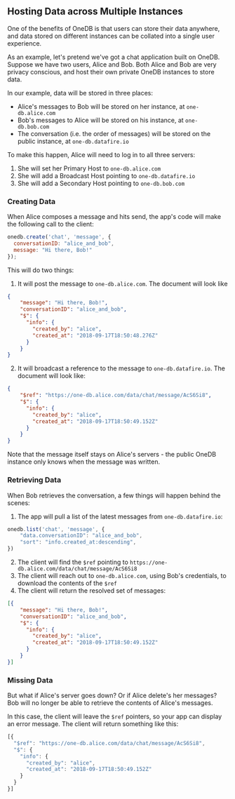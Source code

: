 ## Hosting Data across Multiple Instances

One of the benefits of OneDB is that users can store their data anywhere, and
data stored on different instances can be collated into a single user experience.

As an example, let's pretend we've got a chat application built on OneDB. Suppose we have
two users, Alice and Bob. Both Alice and Bob are very privacy conscious, and host their own
private OneDB instances to store data.

In our example, data will be stored in three places:
* Alice's messages to Bob will be stored on her instance, at `one-db.alice.com`
* Bob's messages to Alice will be stored on his instance, at `one-db.bob.com`
* The conversation (i.e. the order of messages) will be stored on the public instance, at `one-db.datafire.io`

To make this happen, Alice will need to log in to all three servers:
1. She will set her Primary Host to `one-db.alice.com`
2. She will add a Broadcast Host pointing to `one-db.datafire.io`
3. She will add a Secondary Host pointing to `one-db.bob.com`


### Creating Data
When Alice composes a message and hits send, the app's code will make the following call to the client:

```js
onedb.create('chat', 'message', {
  conversationID: "alice_and_bob",
  message: "Hi there, Bob!"
});
```

This will do two things:
1. It will post the message to `one-db.alice.com`. The document will look like
```json
{
    "message": "Hi there, Bob!",
    "conversationID": "alice_and_bob",
    "$": {
      "info": {
        "created_by": "alice",
        "created_at": "2018-09-17T18:50:48.276Z"
      }
    }
}
```

2. It will broadcast a reference to the message to `one-db.datafire.io`. The document will look like:
```json
{
    "$ref": "https://one-db.alice.com/data/chat/message/AcS6Si8",
    "$": {
      "info": {
        "created_by": "alice",
        "created_at": "2018-09-17T18:50:49.152Z"
      }
    }
}
```

Note that the message itself stays on Alice's servers - the public OneDB instance only knows
when the message was written.

### Retrieving Data

When Bob retrieves the conversation, a few things will happen behind the scenes:
1. The app will pull a list of the latest messages from `one-db.datafire.io`:
```js
onedb.list('chat', 'message', {
    "data.conversationID": "alice_and_bob",
    "sort": "info.created_at:descending",
})
```
2. The client will find the `$ref` pointing to `https://one-db.alice.com/data/chat/message/AcS6Si8`
3. The client will reach out to `one-db.alice.com`, using Bob's credentials, to download the contents of the `$ref`
4. The client will return the resolved set of messages:
```json
[{
    "message": "Hi there, Bob!",
    "conversationID": "alice_and_bob",
    "$": {
      "info": {
        "created_by": "alice",
        "created_at": "2018-09-17T18:50:49.152Z"
      }
    }
}]
```

### Missing Data

But what if Alice's server goes down? Or if Alice delete's her messages?
Bob will no longer be able to retrieve the contents of Alice's messages.

In this case, the client will leave the `$ref` pointers, so your app can display an error message.
The client will return something like this:
```js
[{
  "$ref": "https://one-db.alice.com/data/chat/message/AcS6Si8",
  "$": {
    "info": {
      "created_by": "alice",
      "created_at": "2018-09-17T18:50:49.152Z"
    }
  }
}]
```
